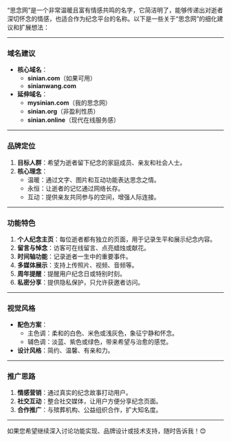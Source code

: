 “思念网”是一个非常温暖且富有情感共鸣的名字，它简洁明了，能够传递出对逝者深切怀念的情感，也适合作为纪念平台的名称。以下是一些关于“思念网”的细化建议和扩展想法：

---

### **域名建议**

- **核心域名**：
  - **sinian.com**（如果可用）
  - **sinianwang.com**
- **延伸域名**：
  - **mysinian.com**（我的思念网）
  - **sinian.org**（非盈利性质）
  - **sinian.online**（现代在线服务感）

---

### **品牌定位**

1. **目标人群**：希望为逝者留下纪念的家庭成员、亲友和社会人士。
2. **核心理念**：
   - 温暖：通过文字、图片和互动功能表达思念之情。
   - 永恒：让逝者的记忆通过网络长存。
   - 互动：提供亲友共同参与的空间，增强人际连接。

---

### **功能特色**

1. **个人纪念主页**：每位逝者都有独立的页面，用于记录生平和展示纪念内容。
2. **留言与悼念**：访客可在线留言、点亮蜡烛或献花。
3. **时间轴功能**：记录逝者一生中的重要事件。
4. **多媒体展示**：支持上传照片、视频、音频等。
5. **周年提醒**：提醒用户纪念日或特别时刻。
6. **私密分享**：提供隐私保护，只允许获邀者访问。

---

### **视觉风格**

- **配色方案**：
  - 主色调：柔和的白色、米色或浅灰色，象征宁静和怀念。
  - 辅色调：淡蓝、紫色或绿色，带来希望与治愈的感觉。
- **设计风格**：简约、温馨、有亲和力。

---

### **推广思路**

1. **情感营销**：通过真实的纪念故事打动用户。
2. **社交互动**：整合社交媒体，让用户方便分享纪念页面。
3. **合作推广**：与殡葬机构、公益组织合作，扩大知名度。

---

如果您希望继续深入讨论功能实现、品牌设计或技术支持，随时告诉我！😊
